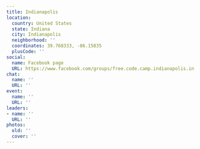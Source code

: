 ```yaml
---
title: Indianapolis
location:
  country: United States
  state: Indiana
  city: Indianapolis
  neighborhood: ''
  coordinates: 39.768333, -86.15835
  plusCode: ''
social:
  name: Facebook page
  URL: https://www.facebook.com/groups/free.code.camp.indianapolis.in
chat:
  name: ''
  URL: ''
event:
  name: ''
  URL: ''
leaders:
- name: ''
  URL: ''
photos:
  old: ''
  cover: ''
---
```

